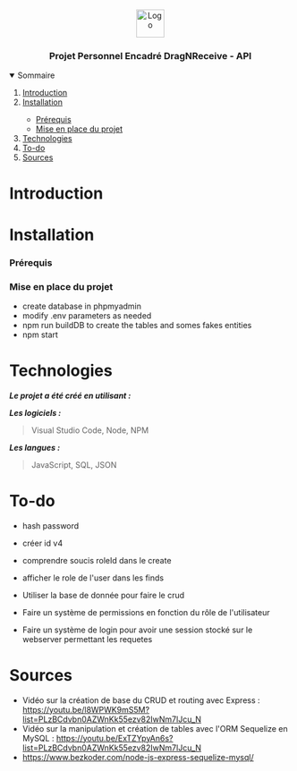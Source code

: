 <br />
<p align="center">
    <img src="https://www.promeo-formation.fr/themes/custom/promeo/img/logos/logo_promeo_white.svg" alt="Logo" height="50px"><br>
    <h3 align="center">Projet Personnel Encadré DragNReceive - API </h3>
        
<details open="open">
  <summary>Sommaire</summary>
  <ol>
    <li>
      <a href="#Introduction">Introduction</a>
    </li>
    <li>
      <a href="#Installation">Installation</a>
    </li>
    <ul>
        <li>
            <a href="#prérequis">Prérequis</a>
        </li>
        <li>
            <a href="#mise-en-place-du-projet">Mise en place du projet</a>
        </li>
    </ul>
    <li>
      <a href="#Technologies">Technologies</a>
    </li>
    <li>
      <a href="#To-do">To-do</a>
    </li>
    <li>
      <a href="#Sources">Sources</a>
    </li>
</details> 
    
# Introduction
    

    
# Installation

### Prérequis

### Mise en place du projet

- create database in phpmyadmin
- modify .env parameters as needed
- npm run buildDB to create the tables and somes fakes entities
- npm start
    
# Technologies

***Le projet a été créé en utilisant :***

***Les logiciels :***

> Visual Studio Code,
> Node,
> NPM

***Les langues :***

> JavaScript,
> SQL,
> JSON

# To-do

- hash password
- créer id v4
- comprendre soucis roleId dans le create
- afficher le role de l'user dans les finds

- Utiliser la base de donnée pour faire le crud
- Faire un système de permissions en fonction du rôle de l'utilisateur
- Faire un système de login pour avoir une session stocké sur le webserver permettant les requetes

# Sources

- Vidéo sur la création de base du CRUD et routing avec Express : https://youtu.be/l8WPWK9mS5M?list=PLzBCdvbn0AZWnKk55ezv82IwNm7lJcu_N
- Vidéo sur la manipulation et création de tables avec l'ORM Sequelize en MySQL : https://youtu.be/ExTZYpyAn6s?list=PLzBCdvbn0AZWnKk55ezv82IwNm7lJcu_N
- https://www.bezkoder.com/node-js-express-sequelize-mysql/